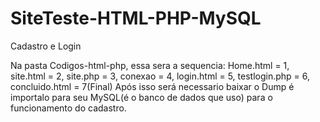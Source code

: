 # SiteTeste-HTML-PHP-MySQL
 Cadastro e Login

Na pasta Codigos-html-php, essa sera a sequencia: Home.html = 1, site.html = 2, site.php = 3, conexao = 4, login.html = 5, testlogin.php = 6, concluido.html = 7(Final)
Após isso será necessario baixar o Dump é importalo para seu MySQL(é o banco de dados que uso) para o funcionamento do cadastro.